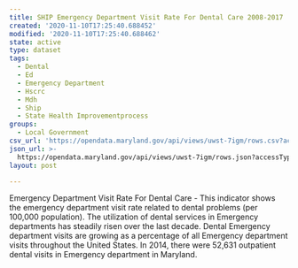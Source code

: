 ```yaml
---
title: SHIP Emergency Department Visit Rate For Dental Care 2008-2017
created: '2020-11-10T17:25:40.688452'
modified: '2020-11-10T17:25:40.688462'
state: active
type: dataset
tags:
  - Dental
  - Ed
  - Emergency Department
  - Hscrc
  - Mdh
  - Ship
  - State Health Improvementprocess
groups:
  - Local Government
csv_url: 'https://opendata.maryland.gov/api/views/uwst-7igm/rows.csv?accessType=DOWNLOAD'
json_url: >-
  https://opendata.maryland.gov/api/views/uwst-7igm/rows.json?accessType=DOWNLOAD
layout: post

---
```

Emergency Department Visit Rate For Dental Care - This indicator shows the emergency department visit rate related to dental problems (per 100,000 population). The utilization of dental services in Emergency departments has steadily risen over the last decade. Dental Emergency department visits are growing as a percentage of all Emergency department visits throughout the United States. In 2014, there were 52,631 outpatient dental visits in Emergency department in Maryland.
